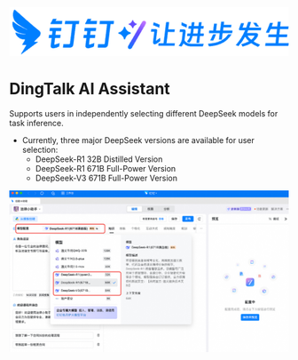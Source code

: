 ![img.png](assets/dingtalk.png)

# DingTalk AI Assistant
Supports users in independently selecting different DeepSeek models for task inference.

- Currently, three major DeepSeek versions are available for user selection:
    - DeepSeek-R1 32B Distilled Version
    - DeepSeek-R1 671B Full-Power Version
    - DeepSeek-V3 671B Full-Power Version

![dingtalk_ai_assistant.png](assets/dingtalk_ai_assistant.png)